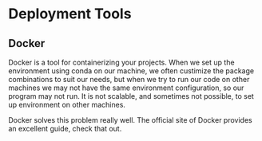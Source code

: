 
# Deployment Tools

## Docker
Docker is a tool for containerizing your projects. When we set up the environment using conda on our machine, we often custimize the package combinations to suit our needs, but when we try to run our code on other machines we may not have the same environment configuration, so our program may not run. It is not scalable, and sometimes not possible, to set up environment on other machines.

Docker solves this problem really well.
The official site of Docker provides an excellent guide, check that out.

